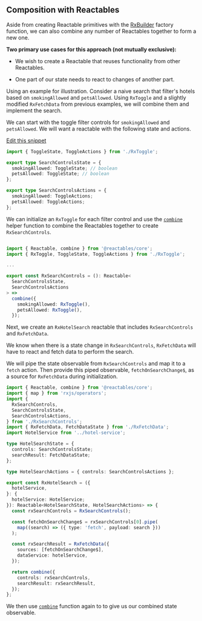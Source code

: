 ## Composition with Reactables <a name="reactable-composition">

Aside from creating Reactable primitives with the <a href="https://reactables.github.io/reactables/references/core-api/#rx-builder" target="_blank">RxBuilder</a> factory function, we can also combine any number of Reactables together to form a new one.

**Two primary use cases for this approach (not mutually exclusive):**

- We wish to create a Reactable that reuses functionality from other Reactables.

- One part of our state needs to react to changes of another part.


Using an example for illustration. Consider a naive search that filter's hotels based on `smokingAllowed` and `petsAllowed`. Using `RxToggle` and a slightly modified `RxFetchData` from previous examples, we will combine them and implement the search.

We can start with the toggle filter controls for `smokingAllowed` and `petsAllowed`. We will want a reactable with the following state and actions.

<a class="mb-3 d-block" href="https://github.com/reactables/reactables/edit/main/docs/src/content/guides/examples/reactable-composition/reactable-composition.md" target="_blank" rel="noreferrer">
  Edit this snippet <i class="fa fa-edit"></i>
</a>

```typescript
import { ToggleState, ToggleActions } from './RxToggle';

export type SearchControlsState = {
  smokingAllowed: ToggleState; // boolean
  petsAllowed: ToggleState; // boolean
};

export type SearchControlsActions = {
  smokingAllowed: ToggleActions;
  petsAllowed: ToggleActions;
};
```

We can initialize an `RxToggle` for each filter control and use the [`combine`](/reactables/references/core-api#combine) helper function to combine the Reactables together to create `RxSearchControls`.

```typescript

import { Reactable, combine } from '@reactables/core';
import { RxToggle, ToggleState, ToggleActions } from './RxToggle';

...

export const RxSearchControls = (): Reactable<
  SearchControlsState,
  SearchControlsActions
> =>
  combine({
    smokingAllowed: RxToggle(),
    petsAllowed: RxToggle(),
  });


```

Next, we create an `RxHotelSearch` reactable that includes `RxSearchControls` and `RxFetchData`.

We know when there is a state change in `RxSearchControls`, `RxFetchData` will have to react and fetch data to perform the search.

We will pipe the state observable from `RxSearchControls` and map it to a `fetch` action. Then provide this piped observable, `fetchOnSearchChange$`, as a source for `RxFetchData` during initialization.

```typescript
import { Reactable, combine } from '@reactables/core';
import { map } from 'rxjs/operators';
import {
  RxSearchControls,
  SearchControlsState,
  SearchControlsActions,
} from './RxSearchControls';
import { RxFetchData, FetchDataState } from './RxFetchData';
import HotelService from '../hotel-service';

type HotelSearchState = {
  controls: SearchControlsState;
  searchResult: FetchDataState;
};

type HotelSearchActions = { controls: SearchControlsActions };

export const RxHotelSearch = ({
  hotelService,
}: {
  hotelService: HotelService;
}): Reactable<HotelSearchState, HotelSearchActions> => {
  const rxSearchControls = RxSearchControls();

  const fetchOnSearchChange$ = rxSearchControls[0].pipe(
    map((search) => ({ type: 'fetch', payload: search }))
  );

  const rxSearchResult = RxFetchData({
    sources: [fetchOnSearchChange$],
    dataService: hotelService,
  });

  return combine({
    controls: rxSearchControls,
    searchResult: rxSearchResult,
  });
};

```

We then use [`combine`](/reactables/references/core-api#combine) function again to to give us our combined state observable.
